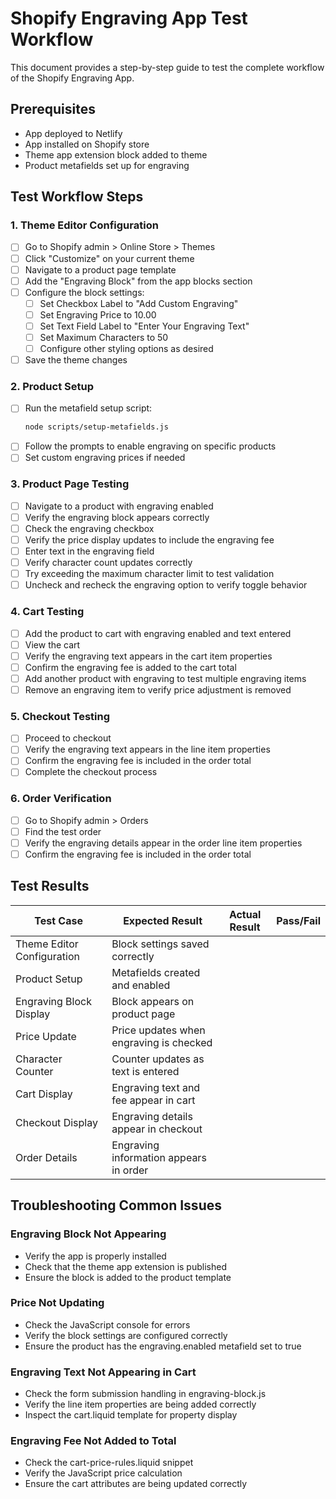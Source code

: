 # Shopify Engraving App Test Workflow

This document provides a step-by-step guide to test the complete workflow of the Shopify Engraving App.

## Prerequisites

- App deployed to Netlify
- App installed on Shopify store
- Theme app extension block added to theme
- Product metafields set up for engraving

## Test Workflow Steps

### 1. Theme Editor Configuration

- [ ] Go to Shopify admin > Online Store > Themes
- [ ] Click "Customize" on your current theme
- [ ] Navigate to a product page template
- [ ] Add the "Engraving Block" from the app blocks section
- [ ] Configure the block settings:
  - [ ] Set Checkbox Label to "Add Custom Engraving"
  - [ ] Set Engraving Price to 10.00
  - [ ] Set Text Field Label to "Enter Your Engraving Text"
  - [ ] Set Maximum Characters to 50
  - [ ] Configure other styling options as desired
- [ ] Save the theme changes

### 2. Product Setup

- [ ] Run the metafield setup script:
  ```bash
  node scripts/setup-metafields.js
  ```
- [ ] Follow the prompts to enable engraving on specific products
- [ ] Set custom engraving prices if needed

### 3. Product Page Testing

- [ ] Navigate to a product with engraving enabled
- [ ] Verify the engraving block appears correctly
- [ ] Check the engraving checkbox
- [ ] Verify the price display updates to include the engraving fee
- [ ] Enter text in the engraving field
- [ ] Verify character count updates correctly
- [ ] Try exceeding the maximum character limit to test validation
- [ ] Uncheck and recheck the engraving option to verify toggle behavior

### 4. Cart Testing

- [ ] Add the product to cart with engraving enabled and text entered
- [ ] View the cart
- [ ] Verify the engraving text appears in the cart item properties
- [ ] Confirm the engraving fee is added to the cart total
- [ ] Add another product with engraving to test multiple engraving items
- [ ] Remove an engraving item to verify price adjustment is removed

### 5. Checkout Testing

- [ ] Proceed to checkout
- [ ] Verify the engraving text appears in the line item properties
- [ ] Confirm the engraving fee is included in the order total
- [ ] Complete the checkout process

### 6. Order Verification

- [ ] Go to Shopify admin > Orders
- [ ] Find the test order
- [ ] Verify the engraving details appear in the order line item properties
- [ ] Confirm the engraving fee is included in the order total

## Test Results

| Test Case | Expected Result | Actual Result | Pass/Fail |
|-----------|-----------------|---------------|-----------|
| Theme Editor Configuration | Block settings saved correctly | | |
| Product Setup | Metafields created and enabled | | |
| Engraving Block Display | Block appears on product page | | |
| Price Update | Price updates when engraving is checked | | |
| Character Counter | Counter updates as text is entered | | |
| Cart Display | Engraving text and fee appear in cart | | |
| Checkout Display | Engraving details appear in checkout | | |
| Order Details | Engraving information appears in order | | |

## Troubleshooting Common Issues

### Engraving Block Not Appearing
- Verify the app is properly installed
- Check that the theme app extension is published
- Ensure the block is added to the product template

### Price Not Updating
- Check the JavaScript console for errors
- Verify the block settings are configured correctly
- Ensure the product has the engraving.enabled metafield set to true

### Engraving Text Not Appearing in Cart
- Check the form submission handling in engraving-block.js
- Verify the line item properties are being added correctly
- Inspect the cart.liquid template for property display

### Engraving Fee Not Added to Total
- Check the cart-price-rules.liquid snippet
- Verify the JavaScript price calculation
- Ensure the cart attributes are being updated correctly
